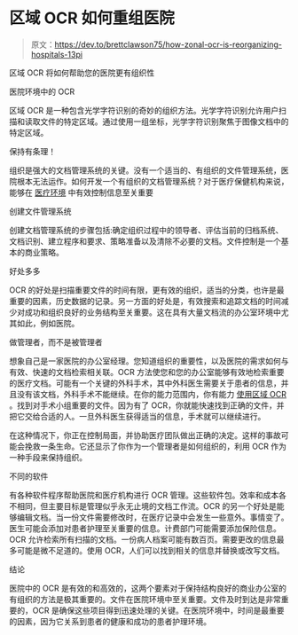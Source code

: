 # 区域 OCR 如何重组医院

> 原文：<https://dev.to/brettclawson75/how-zonal-ocr-is-reorganizing-hospitals-13pi>

区域 OCR 将如何帮助您的医院更有组织性

医院环境中的 OCR

区域 OCR 是一种包含光学字符识别的奇妙的组织方法。光学字符识别允许用户扫描和读取文件的特定区域。通过使用一组坐标，光学字符识别聚焦于图像文档中的特定区域。

保持有条理！

组织是强大的文档管理系统的关键。没有一个适当的、有组织的文件管理系统，医院根本无法运作。如何开发一个有组织的文档管理系统？对于医疗保健机构来说，能够在 [医疗环境](https://www.digitechsystems.com/products/paperflow/) 中有效控制信息至关重要

创建文件管理系统

创建文档管理系统的步骤包括:确定组织过程中的领导者、评估当前的归档系统、文档识别、建立程序和要求、策略准备以及清除不必要的文档。文件控制是一个基本的商业策略。

好处多多

OCR 的好处是扫描重要文件的时间有限，更有效的组织，适当的分类，也许是最重要的因素，历史数据的记录。另一方面的好处是，有效搜索和追踪文档的时间减少对成功和组织良好的业务结构至关重要。这在具有大量文档流的办公室环境中尤其如此，例如医院。

做管理者，而不是被管理者

想象自己是一家医院的办公室经理。您知道组织的重要性，以及医院的需求如何与有效、快速的文档检索相关联。OCR 方法使您和您的办公室能够有效地检索重要的医疗文档。可能有一个关键的外科手术，其中外科医生需要关于患者的信息，并且没有该文档，外科手术不能继续。在你的能力范围内，你有能力 [使用区域 OCR](https://www.efilecabinet.com/zonal-ocr/) 。找到对手术小组重要的文件。因为有了 OCR，你就能快速找到正确的文件，并把它交给合适的人。一旦外科医生获得适当的信息，手术就可以继续进行。

在这种情况下，你正在控制局面，并协助医疗团队做出正确的决定。这样的事故可能会挽救一条生命。它还显示了你作为一个管理者是如何组织的，利用 OCR 作为一种手段来保持组织。

不同的软件

有各种软件程序帮助医院和医疗机构进行 OCR 管理。这些软件包。效率和成本各不相同，但主要目标是管理似乎永无止境的文档工作流。OCR 的另一个好处是能够编辑文档。当一份文件需要修改时，在医疗记录中会发生一些意外。事情变了。医生可能会添加对患者护理至关重要的信息。计费部门可能需要添加保险信息。OCR 允许检索所有扫描的文档。一份病人档案可能有数百页。需要更改的信息最多可能是微不足道的。使用 OCR，人们可以找到相关的信息并替换或改写文档。

结论

医院中的 OCR 是有效的和高效的，这两个要素对于保持结构良好的商业办公室的有组织的方法是极其重要的。文件在医院环境中至关重要。文件及时到达是非常重要的，OCR 是确保这些项目得到迅速处理的关键。在医院环境中，时间是最重要的因素，因为它关系到患者的健康和成功的患者护理环境。
